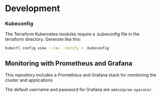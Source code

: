 # Development

### Kubeconfig
The Terraform Kubernetes modules require a .kubeconfig file in the terraform directory. Generate like this:
```bash
kubectl config view --raw --minify > .kubeconfig
```

## Monitoring with Prometheus and Grafana
This repository includes a Prometheus and Grafana stack for monitoring the cluster and applications

The default username and password for Grafana are `admin`/`prom-operator`.